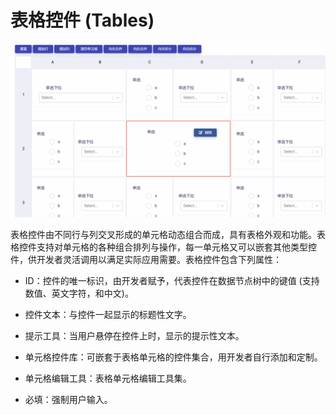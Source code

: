 # 表格控件 (Tables)

![Matrix.OS](../../../../../media/os/tools/modelview/showtable.gif "表格控件")

表格控件由不同行与列交叉形成的单元格动态组合而成，具有表格外观和功能。表格控件支持对单元格的各种组合排列与操作，每一单元格又可以嵌套其他类型控件，供开发者灵活调用以满足实际应用需要。表格控件包含下列属性：

* ID：控件的唯一标识，由开发者赋予，代表控件在数据节点树中的键值 (支持数值、英文字符，和中文)。

* 控件文本：与控件一起显示的标题性文字。

* 提示工具：当用户悬停在控件上时，显示的提示性文本。

* 单元格控件库：可嵌套于表格单元格的控件集合，用开发者自行添加和定制。

* 单元格编辑工具：表格单元格编辑工具集。

* 必填：强制用户输入。

